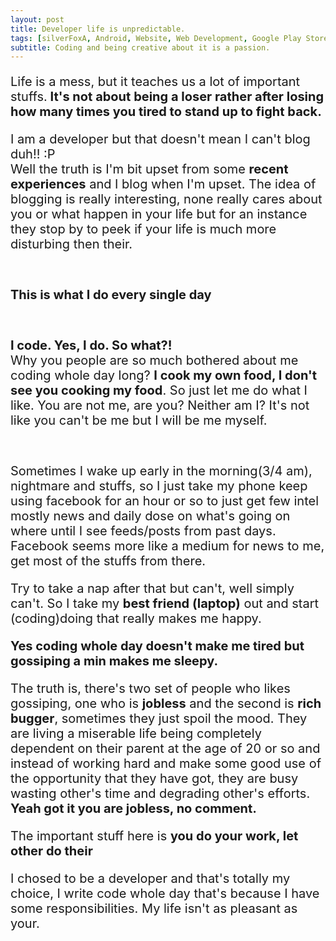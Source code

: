 ```yaml
---
layout: post
title: Developer life is unpredictable.
tags: [silverFoxA, Android, Website, Web Development, Google Play Store]
subtitle: Coding and being creative about it is a passion.
---
```

<style>
p{
font-size: 20px;
}
</style>
<p>Life is a mess, but it teaches us a lot of important stuffs.<strong> It's not about
being a loser rather after losing how many times you tired to stand up to fight back.</strong><p>

<p>I am a developer but that doesn't mean I can't blog duh!! :P <br>Well the truth is I'm bit upset from some <strong>recent experiences</strong>
 and I blog when I'm upset. The idea of blogging is really interesting, none really cares about you or what happen in your life but for
 an instance they stop by to peek if your life is much more disturbing then their.</p>
 <br><p><strong>This is what I do every single day</strong></p><br>
 <p><strong>I code. Yes, I do. So what?!</strong><br>Why you people are so much bothered about me coding whole day long?
 <strong>I cook my own food, I don't see you cooking my food</strong>. So just let me do what I like. You are not me, are you? Neither am I?
 It's not like you can't be me but I will be me myself.</p><br>
 <p>Sometimes I wake up early in the morning(3/4 am), nightmare and stuffs, so I just take my phone keep using facebook for an hour
 or so to just get few intel mostly news and daily dose on what's going on where until I see feeds/posts from past days.
 Facebook seems more like a medium for news to me, get most of the stuffs from there.</p><p>Try to take a nap after that but can't, well simply can't.
  So I take my <strong>best friend (laptop)</strong> out and start (coding)doing that really makes me happy.</p>
  <p><strong>Yes coding whole day doesn't make me tired but gossiping a min makes me sleepy.</strong></p>
  <p>The truth is, there's two set of people who likes gossiping, one who is <strong>jobless</strong> and the second is <strong>rich bugger</strong>, sometimes they just
  spoil the mood. They are living a miserable life being completely dependent on their parent at the age of 20 or so and instead of working hard and make some good use of the
  opportunity that they have got, they are busy wasting other's time and degrading other's efforts. <strong>Yeah got it you are jobless, no comment.</strong></p>

  <p>The important stuff here is <strong>you do your work, let other do their</strong></p>
  <p>I chosed to be a developer and that's totally my choice, I write code whole day that's because I have some responsibilities. My life isn't as pleasant as your.</p>
